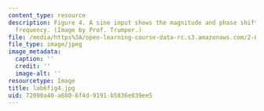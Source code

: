 ```yaml
---
content_type: resource
description: Figure 4. A sine input shows the magnitude and phase shift at a certain
  frequency. (Image by Prof. Trumper.)
file: /media/https%3A/open-learning-course-data-rc.s3.amazonaws.com/2-003-modeling-dynamics-and-control-i-spring-2005/72090a40a6806f4d9191b5836e039ee5_lab6fig4.jpg
file_type: image/jpeg
image_metadata:
  caption: ''
  credit: ''
  image-alt: ''
resourcetype: Image
title: lab6fig4.jpg
uid: 72090a40-a680-6f4d-9191-b5836e039ee5
---
```

